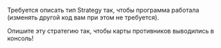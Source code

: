 Требуется описать тип Strategy так, чтобы программа работала (изменять другой код вам при этом не требуется).

Опишите эту стратегию так, чтобы карты противников выводились в консоль!
